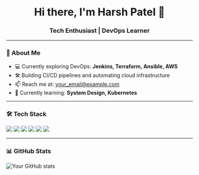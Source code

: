 <h1 align="center">Hi there, I'm Harsh Patel 👋</h1>
<h3 align="center">Tech Enthusiast | DevOps Learner</h3>

---

### 🚀 About Me

- 💻 Currently exploring DevOps: **Jenkins, Terraform, Ansible, AWS**
- 🛠️ Building CI/CD pipelines and automating cloud infrastructure
- 📫 Reach me at: [your_email@example.com](mailto:harshpatel23082004@gmail.com)
- 🌱 Currently learning: **System Design, Kubernetes**

---

### 🛠️ Tech Stack

<p align="left">
  <img src="https://img.shields.io/badge/-AWS-232F3E?style=flat&logo=amazon-aws&logoColor=white"/>
  <img src="https://img.shields.io/badge/-Terraform-623CE4?style=flat&logo=terraform&logoColor=white"/>
  <img src="https://img.shields.io/badge/-Jenkins-D24939?style=flat&logo=jenkins&logoColor=white"/>
  <img src="https://img.shields.io/badge/-Ansible-EE0000?style=flat&logo=ansible&logoColor=white"/>
  <img src="https://img.shields.io/badge/-Docker-2496ED?style=flat&logo=docker&logoColor=white"/>
  <img src="https://img.shields.io/badge/-GitHub-181717?style=flat&logo=github&logoColor=white"/>
</p>

---

### 📊 GitHub Stats

![Your GitHub stats](https://github-readme-stats.vercel.app/api?username=Levrone2308&show_icons=true&theme=tokyonight)


<!--
**Levrone2308/Levrone2308** is a ✨ _special_ ✨ repository because its `README.md` (this file) appears on your GitHub profile.

Here are some ideas to get you started:

- 🔭 I’m currently working on ...
- 🌱 I’m currently learning ...
- 👯 I’m looking to collaborate on ...
- 🤔 I’m looking for help with ...
- 💬 Ask me about ...
- 📫 How to reach me: ...
- 😄 Pronouns: ...
- ⚡ Fun fact: ...
-->
